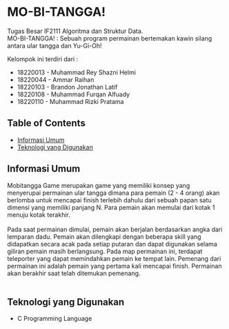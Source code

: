 # MO-BI-TANGGA!
Tugas Besar IF2111 Algoritma dan Struktur Data.<br />
MO-BI-TANGGA! : Sebuah program permainan bertemakan kawin silang antara ular tangga dan Yu-Gi-Oh!

Kelompok ini terdiri dari :
- 18220013 - Muhammad Rey Shazni Helmi
- 18220044 - Ammar Raihan
- 18220103 - Brandon Jonathan Latif
- 18220108 - Muhammad Furqan Alfuady
- 18220110 - Muhammad Rizki Pratama

## Table of Contents
* [Informasi Umum](#informasi-umum)
* [Teknologi yang Digunakan](#teknologi-yang-digunakan)


## Informasi Umum

Mobitangga Game merupakan game yang memiliki konsep yang menyerupai  permainan ular tangga dimana para pemain (2 - 4 orang) akan berlomba untuk mencapai finish terlebih dahulu dari sebuah papan satu dimensi yang memiliki panjang N. Para pemain akan memulai dari kotak 1 menuju kotak terakhir.<br /> <br />
Pada saat permainan dimulai, pemain akan berjalan berdasarkan angka dari lemparan dadu. Pemain akan dilengkapi dengan beberapa skill yang didapatkan secara acak pada setiap putaran dan dapat digunakan selama giliran pemain masih berlangsung. Pada map permainan ini, terdapat teleporter yang dapat memindahkan pemain ke tempat lain. Pemenang dari permainan ini adalah pemain yang pertama kali mencapai finish. Permainan akan berakhir saat telah ditemukan pemenang.<br />
<br />


## Teknologi yang Digunakan
- C Programming Language
